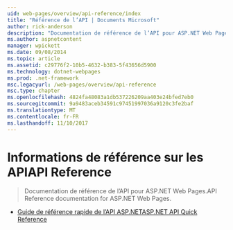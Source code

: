 ```yaml
---
uid: web-pages/overview/api-reference/index
title: "Référence de l’API | Documents Microsoft"
author: rick-anderson
description: "Documentation de référence de l’API pour ASP.NET Web Pages."
ms.author: aspnetcontent
manager: wpickett
ms.date: 09/08/2014
ms.topic: article
ms.assetid: c29776f2-10b5-4632-b383-5f43656d5900
ms.technology: dotnet-webpages
ms.prod: .net-framework
msc.legacyurl: /web-pages/overview/api-reference
msc.type: chapter
ms.openlocfilehash: 4824fa48083a1db537226209aa403e24bfed7eb0
ms.sourcegitcommit: 9a9483aceb34591c97451997036a9120c3fe2baf
ms.translationtype: MT
ms.contentlocale: fr-FR
ms.lasthandoff: 11/10/2017
---
```

<a name="api-reference"></a><span data-ttu-id="f0108-103">Informations de référence sur les API</span><span class="sxs-lookup"><span data-stu-id="f0108-103">API Reference</span></span>
====================
> <span data-ttu-id="f0108-104">Documentation de référence de l’API pour ASP.NET Web Pages.</span><span class="sxs-lookup"><span data-stu-id="f0108-104">API Reference documentation for ASP.NET Web Pages.</span></span>


- [<span data-ttu-id="f0108-105">Guide de référence rapide de l’API ASP.NET</span><span class="sxs-lookup"><span data-stu-id="f0108-105">ASP.NET API Quick Reference</span></span>](asp-net-web-pages-api-reference.md)
